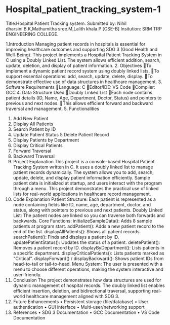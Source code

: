 # Hospital_patient_tracking_system-1
Title:Hospital Patient Tracking system.
Submitted by: Nihil dharsini.B.K,Mathumitha sree.M,Lalith khala.P [CSE-B]
Insitution: SRM TRP ENGINEERING COLLEGE.

1.Introduction
 Managing patient records in hospitals is essential for improving healthcare outcomes and supporting SDG 3 (Good Health and Well-Being). This project implements a Hospital Patient Tracking System in C using a Doubly Linked List. The system allows efficient addition, search, update, deletion, and display of patient information.
2. Objectives
To implement a dynamic patient record system using doubly linked lists.
To support essential operations: add, search, update, delete, display.
To demonstrate effective use of data structures in healthcare management.
3. Software Requirements
Language: C
Editor/IDE: VS Code
Compiler: GCC
4. Data Structure Used
Doubly Linked List
Each node contains patient details (ID, Name, Age, Department, Doctor, Status) and pointers to previous and next nodes.
This allows efficient forward and backward traversal and management.
5. Functionalities
1. Add New Patient
2. Display All Patients
3. Search Patient by ID
4. Update Patient Status
5.Delete Patient Record
6. Display Patients by Department
7. Display Critical Patients
8. Forward Traversal
9. Backward Traversal
6. Project Explanation 
This project is a console-based Hospital Patient Tracking System written in C.
It uses a doubly linked list to manage patient records dynamically.
The system allows you to add, search, update, delete, and display patient information efficiently.
Sample patient data is initialized at startup, and users interact with the program through a menu.
This project demonstrates the practical use of linked lists for real-world applications in healthcare record management.
7. Code Explanation 
Patient Structure:
Each patient is represented as a node containing fields like ID, name, age, department, doctor, and status, 
along with pointers to previous and next patients.
Doubly Linked List:
The patient nodes are linked so you can traverse both forwards and backwards.
Core Functions:
initializeSampleData(): Adds 8 sample patients at program start.
addPatient(): Adds a new patient record to the end of the list.
displayAllPatients(): Shows all patient records.
searchPatient(): Finds and displays a patient by ID.
updatePatientStatus(): Updates the status of a patient.
deletePatient(): Removes a patient record by ID.
displayByDepartment(): Lists patients in a specific department.
displayCriticalPatients(): Lists patients marked as "Critical".
displayForward() / displayBackward(): Shows patient IDs from head-to-tail or tail-to-head.
Menu System:
The user is presented with a menu to choose different operations, making the system interactive and user-friendly.
8. Conclusion
The project demonstrates how data structures are used for dynamic management of hospital records. 
The doubly linked list enables efficient insertion, deletion, and bidirectional traversal, 
supporting real-world healthcare management aligned with SDG 3.
9. Future Enhancements
• Persistent storage (file/database)
• User authentication
• GUI interface
• Multi-user/networking support
10. References
• SDG 3 Documentation
• GCC Documentation
• VS Code Documentation
 

